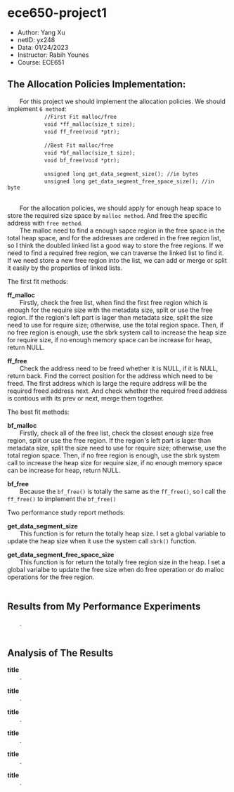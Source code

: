 # ece650-project1

 - Author: Yang Xu
 - netID: yx248
 - Data: 01/24/2023
 - Instructor: Rabih Younes
 - Course: ECE651

## The Allocation Policies Implementation:

&emsp;&emsp;For this project we should implement the allocation policies. We should implement `6 method`:<br>
&emsp;&emsp;&emsp;&emsp;&emsp;&emsp;`//First Fit malloc/free`<br>
&emsp;&emsp;&emsp;&emsp;&emsp;&emsp;`void *ff_malloc(size_t size);`<br>
&emsp;&emsp;&emsp;&emsp;&emsp;&emsp;`void ff_free(void *ptr);`<br>

&emsp;&emsp;&emsp;&emsp;&emsp;&emsp;`//Best Fit malloc/free`<br>
&emsp;&emsp;&emsp;&emsp;&emsp;&emsp;`void *bf_malloc(size_t size);`<br>
&emsp;&emsp;&emsp;&emsp;&emsp;&emsp;`void bf_free(void *ptr);`<br>

&emsp;&emsp;&emsp;&emsp;&emsp;&emsp;`unsigned long get_data_segment_size(); //in bytes`<br>
&emsp;&emsp;&emsp;&emsp;&emsp;&emsp;`unsigned long get_data_segment_free_space_size(); //in byte`<br>
<br>

&emsp;&emsp;For the allocation policies, we should apply for enough heap space to store the required size space by `malloc method`. And free the specific address with `free method`.<br>
&emsp;&emsp;The malloc need to find a enough sapce region in the free space in the total heap space, and for the addresses are ordered in the free region list, so I think the doubled linked list a good way to store the free regions. If we need to find a required free region, we can traverse the linked list to find it. If we need store a new free region into the list, we can add or merge or split it easily by the properties of linked lists.<br>

The first fit methods:<br>

**ff_malloc**<br>
&emsp;&emsp;Firstly, check the free list, when find the first free region which is enough for the require size with the metadata size, split or use the free region. If the region's left part is lager than metadata size, split the size need to use for require size; otherwise, use the total region space. Then, if no free region is enough, use the sbrk system call to increase the heap size for require size, if no enough memory space can be increase for heap, return NULL.<br>

**ff_free**<br>
&emsp;&emsp;Check the address need to be freed whether it is NULL, if it is NULL, return back. Find the correct position for the address which need to be freed. The first address which is large the require address will be the required freed address next. And check whether the required freed address is contious with its prev or next, merge them together.<br>

The best fit methods:<br>

**bf_malloc**<br>
&emsp;&emsp;Firstly, check all of the free list, check the closest enough size free region, split or use the free region. If the region's left part is lager than metadata size, split the size need to use for require size; otherwise, use the total region space. Then, if no free region is enough, use the sbrk system call to increase the heap size for require size, if no enough memory space can be increase for heap, return NULL.<br>

**bf_free**<br>
&emsp;&emsp;Because the `bf_free()` is totally the same as the `ff_free()`, so I call the `ff_free()` to implement the `bf_free()`<br>

Two performance study report methods:<br>

**get_data_segment_size**<br>
&emsp;&emsp;This function is for return the totally heap size. I set a global variable to update the heap size when it use the system call `sbrk()` function.<br>

**get_data_segment_free_space_size**<br>
&emsp;&emsp;This function is for return the totally free region size in the heap. I set a global varialbe to update the free size when do free operation or do malloc operations for the free region.<br>
<br>

## Results from My Performance Experiments

&emsp;&emsp;.<br>
<br>

## Analysis of The Results

**title**<br>
&emsp;&emsp;.<br>

**title**<br>
&emsp;&emsp;.<br>

**title**<br>
&emsp;&emsp;.<br>

**title**<br>
&emsp;&emsp;.<br>

**title**<br>
&emsp;&emsp;.<br>

**title**<br>
&emsp;&emsp;.<br>
<br>




